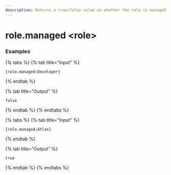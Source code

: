```yaml
---
description: Returns a true/false value on whether the role is managed by a third party connection.
---
```


# role.managed &lt;role>

### Examples

{% tabs %}
{% tab title="Input" %}

```text
{role.managed;Developer}
```

{% endtab %}

{% tab title="Output" %}

```text
false
```

{% endtab %}
{% endtabs %}

{% tabs %}
{% tab title="Input" %}

```text
{role.managed;Atlas}
```

{% endtab %}

{% tab title="Output" %}

```text
true
```

{% endtab %}
{% endtabs %}
